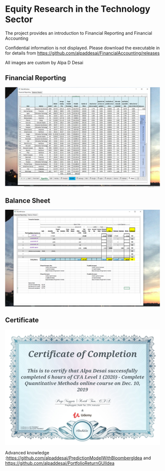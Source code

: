 # Equity Research in the Technology Sector

The project provides an introduction to Financial Reporting and Financial Accounting

Confidential information is not displayed. Please download the executable in for details from https://github.com/alpaddesai/FinancialAccounting/releases

All images are custom by Alpa D Desai  

## Financial Reporting
![image](FinancialReporting.png)

## Balance Sheet
![image](BalanceSheets.png)

## Certificate
![image](QuantitativeMethods.jpg)


Advanced knowledge :https://github.com/alpaddesai/PredictionModelWithBloombergIdea and https://github.com/alpaddesai/PortfolioReturnGUIIdea
